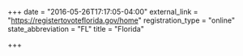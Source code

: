+++
date = "2016-05-26T17:17:05-04:00"
external_link = "https://registertovoteflorida.gov/home"
registration_type = "online"
state_abbreviation = "FL"
title = "Florida"

+++

